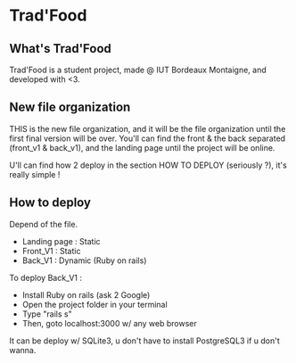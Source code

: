 # Trad'Food

## What's Trad'Food
Trad'Food is a student project, made @ IUT Bordeaux Montaigne, and developed with <3.

## New file organization

THIS is the new file organization, and it will be the file organization until the first final version will be over.
You'll can find the front & the back separated (front_v1 & back_v1), and the landing page until the project will be online.

U'll can find how 2 deploy in the section HOW TO DEPLOY (seriously ?), it's really simple !

## How to deploy
Depend of the file.
- Landing page : Static
- Front_V1 : Static
- Back_V1 : Dynamic (Ruby on rails)

To deploy Back_V1 : 
  - Install Ruby on rails (ask 2 Google)
  - Open the project folder in your terminal
  - Type "rails s"
  - Then, goto localhost:3000 w/ any web browser

It can be deploy w/ SQLite3, u don't have to install PostgreSQL3 if u don't wanna.
